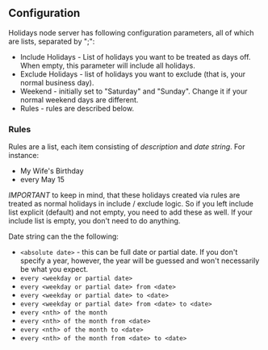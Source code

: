## Configuration

Holidays node server has following configuration parameters, all of which are lists, separated by ";":

* Include Holidays - List of holidays you want to be treated as days off. When empty, this parameter will include all holidays.
* Exclude Holidays - list of holidays you want to exclude (that is, your normal business day).
* Weekend - initially set to "Saturday" and "Sunday". Change it if your normal weekend days are different.
* Rules - rules are described below.

### Rules

Rules are a list, each item consisting of *description* and *date string*.
For instance:
* My Wife's Birthday
* every May 15

*IMPORTANT* to keep in mind, that these holidays created via rules are treated as normal holidays in include / exclude logic. So if you left include list explicit (default) and not empty, you need to add these as well. If your include list is empty, you don't need to do anything.

Date string can the the following:

* `<absolute date>` - this can be full date or partial date. If you don't specify a year, however, the year will be guessed and won't necessarily be what you expect.
* `every <weekday or partial date>`
* `every <weekday or partial date> from <date>`
* `every <weekday or partial date> to <date>`
* `every <weekday or partial date> from <date> to <date>`
* `every <nth> of the month`
* `every <nth> of the month from <date>`
* `every <nth> of the month to <date>`
* `every <nth> of the month from <date> to <date>`
